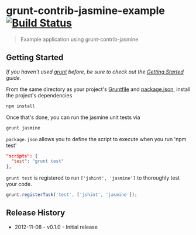# grunt-contrib-jasmine-example [![Build Status](https://secure.travis-ci.org/jsoverson/grunt-contrib-jasmine-example.png?branch=master)](http://travis-ci.org/jsoverson/grunt-contrib-jasmine-example)

> Example application using grunt-contrib-jasmine

## Getting Started
_If you haven't used [grunt][] before, be sure to check out the [Getting Started][] guide._

From the same directory as your project's [Gruntfile][Getting Started] and [package.json][], install the project's dependencies

```bash
npm install
```

Once that's done, you can run the jasmine unit tests via

```js
grunt jasmine
```

`package.json` allows you to define the script to execute when you run 'npm test'

```json
"scripts": {
  "test": "grunt test"
},
```

`grunt test` is registered to run `['jshint', 'jasmine']` to thoroughly test your code.

```js
grunt.registerTask('test', ['jshint', 'jasmine']);
```

[grunt]: http://gruntjs.com/
[Getting Started]: https://github.com/gruntjs/grunt/blob/devel/docs/getting_started.md
[package.json]: https://npmjs.org/doc/json.html


## Release History

 * 2012-11-08 - v0.1.0 - Initial release

